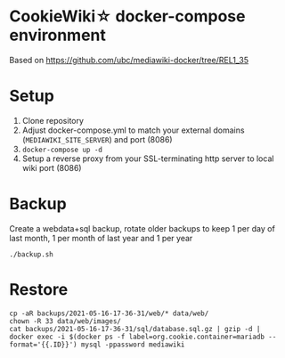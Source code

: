 CookieWiki☆ docker-compose environment
===

Based on https://github.com/ubc/mediawiki-docker/tree/REL1_35


Setup
===

1. Clone repository
2. Adjust docker-compose.yml to match your external domains (`MEDIAWIKI_SITE_SERVER`) and port (8086)
3. `docker-compose up -d`
4. Setup a reverse proxy from your SSL-terminating http server to local wiki port (8086)

Backup
===

Create a webdata+sql backup, rotate older backups to keep 1 per day of last month, 1 per month of last year and 1 per year

```
./backup.sh

```

Restore
===

```
cp -aR backups/2021-05-16-17-36-31/web/* data/web/
chown -R 33 data/web/images/
cat backups/2021-05-16-17-36-31/sql/database.sql.gz | gzip -d |  docker exec -i $(docker ps -f label=org.cookie.container=mariadb --format='{{.ID}}') mysql -ppassword mediawiki
```
